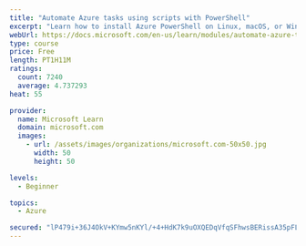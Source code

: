 ```yaml
---
title: "Automate Azure tasks using scripts with PowerShell"
excerpt: "Learn how to install Azure PowerShell on Linux, macOS, or Windows and then connect to Azure and manage your resources."
webUrl: https://docs.microsoft.com/en-us/learn/modules/automate-azure-tasks-with-powershell/
type: course
price: Free
length: PT1H11M
ratings:
  count: 7240
  average: 4.737293
heat: 55

provider:
  name: Microsoft Learn
  domain: microsoft.com
  images:
    - url: /assets/images/organizations/microsoft.com-50x50.jpg
      width: 50
      height: 50

levels:
  - Beginner

topics:
  - Azure

secured: "lP479i+36J4OkV+KYmw5nKYl/+4+HdK7k9uOXQEDqVfqSFhwsBERissA35pFLsAZOc05OMnnkSISp3ZHXzAFw+aPkEUJKiNpMJAwhTMGII1W4Ukir1d670KDdYD/X9Dfk7xfVotvWGCtES1ReXyDyYishk3l94A6TqyPPqb9WJC1mhqVA8apTN7nEEMlQI0Eqk8J8eQuEo61Damyy7apsnT8f7aeut+109qlNHR9ZItX9QUD5ajOSBtlhd8SxbJPnaruqZjd4neD2R5sbStLqwiCkF7wRGuMOJqy0CTT7C/BpShYD/ccqFVXhIhMenBRwxTx+WZeGyQ1lYo1z+wewB2NRPvQ1Jm3q0lx3JvjN/C21RO4HdFfcsucSRgnUQldiGFJcvZ2EOVO58E86EyUjeniByMoIEqkNCX0ZvCp4PQ=;B+ipemzfFdRUTZbXbQnbPw=="
---
```


